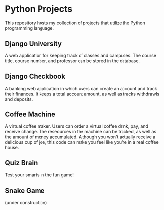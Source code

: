 # Python Projects
This repository hosts my collection of projects that utilize the Python programming language.

## Django University
A web application for keeping track of classes and campuses. The course title, course number, and professor can be stored in the database.

## Django Checkbook
A banking web application in which users can create an account and track their finances. It keeps a total account amount, as well as tracks withdrawls and deposits.

## Coffee Machine
A virtual coffee maker. Users can order a virtual coffee drink, pay, and receive change. The reseources in the machine can be tracked, as well as the amount of money accumulated. Although you won't actually receive a delicious cup of joe, this code can make you feel like you're in a real coffee house.


## Quiz Brain
Test your smarts in the fun game!

## Snake Game
(under construction)
